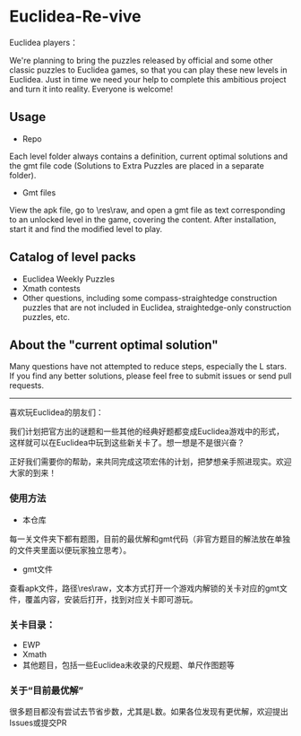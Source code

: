 # Euclidea-Re-vive

Euclidea players： 

We're planning to bring the puzzles released by official and some other classic puzzles to Euclidea games, so that you can play these new levels in Euclidea. Just in time we need your help to complete this ambitious project and turn it into reality. Everyone is welcome! 

## Usage

- Repo

Each level folder always contains a definition, current optimal solutions and the gmt file code (Solutions to Extra Puzzles are placed in a separate folder). 

- Gmt files

View the apk file, go to \res\raw, and open a gmt file as text corresponding to an unlocked level in the game, covering the content. After installation, start it and find the modified level to play.

## Catalog of level packs

- Euclidea Weekly Puzzles
- Xmath contests
- Other questions, including some compass-straightedge construction puzzles that are not included in Euclidea, straightedge-only construction puzzles, etc. 

## About the "current optimal solution"

Many questions have not attempted to reduce steps, especially the L stars. If you find any better solutions, please feel free to submit issues or send pull requests.

----

喜欢玩Euclidea的朋友们：

我们计划把官方出的谜题和一些其他的经典好题都变成Euclidea游戏中的形式，这样就可以在Euclidea中玩到这些新关卡了。想一想是不是很兴奋？

正好我们需要你的帮助，来共同完成这项宏伟的计划，把梦想亲手照进现实。欢迎大家的到来！

### 使用方法

- 本仓库

每一关文件夹下都有题图，目前的最优解和gmt代码（非官方题目的解法放在单独的文件夹里面以便玩家独立思考）。

- gmt文件

查看apk文件，路径\res\raw，文本方式打开一个游戏内解锁的关卡对应的gmt文件，覆盖内容，安装后打开，找到对应关卡即可游玩。

### 关卡目录：

- EWP
- Xmath
- 其他题目，包括一些Euclidea未收录的尺规题、单尺作图题等

### 关于“目前最优解”

很多题目都没有尝试去节省步数，尤其是L数。如果各位发现有更优解，欢迎提出Issues或提交PR


